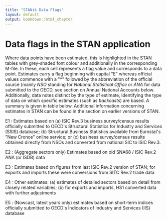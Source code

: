 ```yaml
---
title: "STANi4 Data Flags"
layout: default
output: bookdown::html_chapter
---
```


# Data flags in the STAN application

Where data points have been estimated, this is highlighted in the STAN tables with grey-shaded font colour and additionally in the corresponding M-file. In these, each cell represents a flag value and corresponds to a data point. Estimates carry a flag beginning with capital "E" whereas official values commence with a "\*" followed by the abbreviation of the official source (mainly *NSO* standing for *National Statistical Office* or *ANA* for data submitted to the OECD, see section on Annual National Accounts below. Additionally, data notes distinct by the type of estimate, identifying the type of data on which specific estimates (such as *backcasts*) are based. A summary is given in table below. Additional information concerning estimates in STAN can be found in the section on earlier versions of STAN.

<!-- 
|Flag  |Explanation                                         |
|:-----|:---------------------------------------------------|
|E1    |Estimates based on (a) ISIC Rev.3 business survey/census results officially submitted to OECD's Structural Statistics for Industry and Services (SSIS) database; (b) Structural Business Statistics available from Eurostat's "New Cronos" online service; or (c) business survey/census results obtained directly from NSOs and converted from national SIC to ISIC Rev.3. |
|E2    |(Aggregate sectors only) Estimates based on old SNA68 / ISIC Rev.2 ANA (or ISDB) data |
|E3    |Estimates based on figures from last ISIC Rev.2 version of STAN; for exports and imports these were conversions from SITC Rev.2 trade data |
|E4    |Other estimates: (a) estimates of detailed sectors based on detail from closely related variables; (b) for exports and imports, HS1 converted data with further adjustments |
|E5    |(Nowcast, latest years only) estimates based on short-term indices officially submitted to OECD's Indicators of Industry and Services  (IIS) database |
 -->

E1
:   Estimates based on (a) ISIC Rev.3 business survey/census results officially submitted to OECD's Structural Statistics for Industry and Services (SSIS) database; (b) Structural Business Statistics available from Eurostat's "New Cronos" online service; or (c) business survey/census results obtained directly from NSOs and converted from national SIC to ISIC Rev.3.

E2
:   (Aggregate sectors only) Estimates based on old SNA68 / ISIC Rev.2 ANA (or ISDB) data

E3
:   Estimates based on figures from last ISIC Rev.2 version of STAN; for exports and imports these were conversions from SITC Rev.2 trade data

E4
:   Other estimates: (a) estimates of detailed sectors based on detail from closely related variables; (b) for exports and imports, HS1 converted data with further adjustments

E5
:   (Nowcast, latest years only) estimates based on short-term indices officially submitted to OECD's Indicators of Industry and Services  (IIS) database
